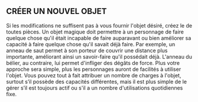 ## CRÉER UN NOUVEL OBJET


Si les modifications ne suffisent pas à vous fournir l'objet
désiré, créez le de toutes pièces. Un objet magique doit
permettre à un personnage de faire quelque chose qu'il était
incapable de faire auparavant ou bien améliorer sa capacité
à faire quelque chose qu'il savait déjà faire. Par exemple, un
anneau de saut permet à son porteur de couvrir une distance
plus importante, améliorant ainsi un savoir-faire qu'il
possédait déjà. L'anneau du bélier, au contraire, lui permet
d'infliger des dégâts de force.
Plus votre approche sera simple, plus les personnages
auront de facilités à utiliser l'objet. Vous pouvez tout à fait
attribuer un nombre de charges à l'objet, surtout s’il possède
des capacités différentes, mais il est plus simple de le
gérer s’il est toujours actif ou s'il a un nombre d'utilisations
quotidiennes fixe.
